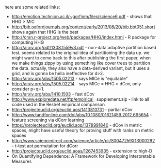 here are some related links:

 - http://emotion.technion.ac.il/~gorfinm/files/science6.pdf - shows that HHG > MIC
 - http://bib.oxfordjournals.org/content/early/2013/08/20/bib.bbt051.short shows again that HHG is the best
 - http://cran.r-project.org/web/packages/HHG/index.html - R package for computing HHG
 - http://arxiv.org/pdf/1308.1559v3.pdf - non-data adaptive partition based test.  seems related to the original idea of partitioning the data up.  we might want to come back to this after publishing the first paper, when we make things zippy by using something like cover trees to partition the data.  actually, they also have a data-derived variant, but it uses a grid, and is gonna be hella ineffective for d>2.
 - http://arxiv.org/abs/1505.02213 - says MICe is "equitable" 
 - http://arxiv.org/abs/1505.02214 - says MICe = HHG > dCov, only consider p=q=1.
 - http://arxiv.org/abs/1410.1503 - fast dCov
 - http://www.exploredata.net/ftp/empirical_ supplement.zip - link to all code used in the Reshef empirical comparison
 - http://projecteuclid.org/euclid.aos/1413810731 - partial dCov
 - http://www.tandfonline.com/doi/abs/10.1080/01621459.2012.695654 - feature screening via dCorr learning
 - https://projecteuclid.org/euclid.aop/1378991840 - dCov in metric spaces, might have useful theory for proving stuff with ranks on metric spaces
 - http://www.sciencedirect.com/science/article/pii/S0047259X13000262 - t-test aot permutation for dCorr
 - http://projecteuclid.org/euclid.aoas/1267453935 - extension to high-D
- On Quantifying Dependence: A Framework for Developing Interpretable Measures
